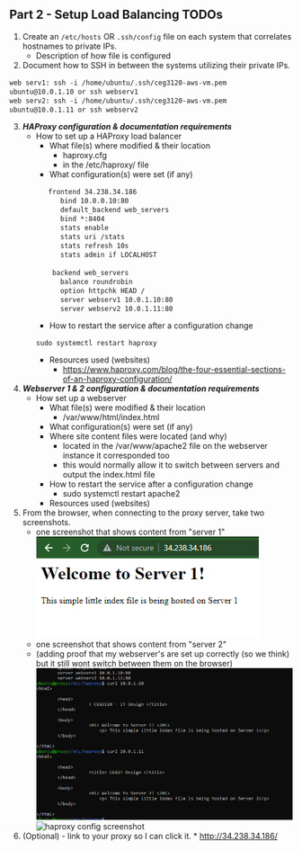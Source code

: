 ## Part 2 - Setup Load Balancing TODOs

1. Create an `/etc/hosts` OR `.ssh/config` file on each system that correlates hostnames to private IPs.
   - Description of how file is configured
2. Document how to SSH in between the systems utilizing their private IPs.
```
web serv1: ssh -i /home/ubuntu/.ssh/ceg3120-aws-vm.pem ubuntu@10.0.1.10 or ssh webserv1
web serv2: ssh -i /home/ubuntu/.ssh/ceg3120-aws-vm.pem ubuntu@10.0.1.11 or ssh webserv2
```
3. **_HAProxy configuration & documentation requirements_**
   - How to set up a HAProxy load balancer
     - What file(s) where modified & their location
         * haproxy.cfg
         * in the /etc/haproxy/ file
     - What configuration(s) were set (if any)
     ```
        frontend 34.238.34.186
           bind 10.0.0.10:80
           default_backend web_servers
           bind *:8404
           stats enable
           stats uri /stats
           stats refresh 10s
           stats admin if LOCALHOST

         backend web_servers
           balance roundrobin
           option httpchk HEAD /
           server webserv1 10.0.1.10:80
           server webserv2 10.0.1.11:80
     ```
     - How to restart the service after a configuration change
      ```
      sudo systemctl restart haproxy
      ```
     - Resources used (websites)
         * https://www.haproxy.com/blog/the-four-essential-sections-of-an-haproxy-configuration/
4. **_Webserver 1 & 2 configuration & documentation requirements_**
   - How set up a webserver
     - What file(s) were modified & their location
         * /var/www/html/index.html
     - What configuration(s) were set (if any)
     - Where site content files were located (and why)
         * located in the /var/www/apache2 file on the webserver instance it corresponded too
         * this would normally allow it to switch between servers and output the index.html file
     - How to restart the service after a configuration change
         * sudo systemctl restart apache2
     - Resources used (websites)
5. From the browser, when connecting to the proxy server, take two screenshots.
   - one screenshot that shows content from "server 1"
   ![server 1 screenshoot](server1.png)
   - one screenshot that shows content from "server 2"
   - (adding proof that my webserver's are set up correctly (so we think) but it still wont switch between them on the browser)
   ![server screenshot](server2.png)
   ![haproxy config screenshot](haproxy.png)
6. (Optional) - link to your proxy so I can click it.
         * http://34.238.34.186/
